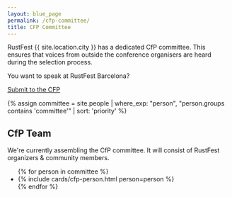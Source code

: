 ```yaml
---
layout: blue_page
permalink: /cfp-committee/
title: CFP Committee
---
```


<style>
.team {
  align-items: start;
}

.team li {
  flex: 0;
}

.team .name {
  font-size: 1.3em;
}

.team .links {
  display: block;
}

.team .links li {
  margin-right: .5em;
}

.team svg {
  width: 2em; height: 2em;
  vertical-align: -.33em;
}

.team p {
  max-width: 18em;
  font-size: .8em;
  max-height: 9em;
  overflow: hidden;
  text-overflow: ellipsis;

  margin-top: .4em;
}
</style>

RustFest {{ site.location.city }} has a dedicated CfP committee. This ensures that voices from outside the conference organisers are heard during the selection process.

You want to speak at RustFest Barcelona?

<a class="button primary" href="https://cfp.rustfest.eu/events/rustfest-barcelona-2019">
Submit to the CFP
</a>

{% assign committee = site.people | where_exp: "person", "person.groups contains 'committee'" | sort: 'priority'  %}

<section>
  <h2>CfP Team</h2>
  <p>We're currently assembling the CfP committee. It will consist of RustFest organizers & community members.</p>

  <ul class="team">
    {% for person in committee %}
        <li>
          {% include cards/cfp-person.html person=person %}
        </li>
    {% endfor %}
  </ul>
</section>

